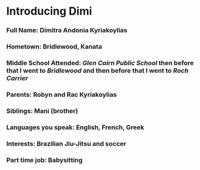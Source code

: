 # Introducing Dimi

### Full Name: Dimitra Andonia Kyriakoylias
### Hometown: Bridlewood, Kanata
### Middle School Attended: _Glen Cairn Public School_ then before that I went to _Bridlewood_ and then before that I went to _Roch Carrier_
### Parents: Robyn and Rac Kyriakoylias
### Siblings: Mani (brother)
### Languages you speak: English, French, Greek
### Interests: Brazilian Jiu-Jitsu and soccer
### Part time job: Babysitting 
### 
